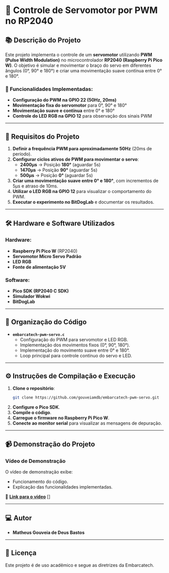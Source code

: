# 🚀 Controle de Servomotor por PWM no RP2040

## 📚 Descrição do Projeto
Este projeto implementa o controle de um **servomotor** utilizando **PWM (Pulse Width Modulation)** no microcontrolador **RP2040 (Raspberry Pi Pico W)**. O objetivo é simular e movimentar o braço do servo em diferentes ângulos (0°, 90° e 180°) e criar uma movimentação suave contínua entre 0° e 180°.

### 🔧 Funcionalidades Implementadas:
- **Configuração do PWM na GPIO 22 (50Hz, 20ms)**
- **Movimentação fixa do servomotor** para 0°, 90° e 180°
- **Movimentação suave e contínua** entre 0° e 180°
- **Controle do LED RGB na GPIO 12** para observação dos sinais PWM

---

## 🎯 Requisitos do Projeto

1. **Definir a frequência PWM para aproximadamente 50Hz** (20ms de período).
2. **Configurar ciclos ativos de PWM para movimentar o servo**:
   - **2400µs** → Posição **180°** (aguardar 5s)
   - **1470µs** → Posição **90°** (aguardar 5s)
   - **500µs** → Posição **0°** (aguardar 5s)
3. **Criar uma movimentação suave entre 0° e 180°**, com incrementos de 5µs e atraso de 10ms.
4. **Utilizar o LED RGB na GPIO 12** para visualizar o comportamento do PWM.
5. **Executar o experimento no BitDogLab** e documentar os resultados.

---

## 🛠️ Hardware e Software Utilizados

### **Hardware:**
- **Raspberry Pi Pico W** (RP2040)
- **Servomotor Micro Servo Padrão**
- **LED RGB**
- **Fonte de alimentação 5V**

### **Software:**
- **Pico SDK (RP2040 C SDK)**
- **Simulador Wokwi**
- **BitDogLab**

---

## 📂 Organização do Código

- **`embarcatech-pwm-servo.c`**
  - Configuração do PWM para servomotor e LED RGB.
  - Implementação dos movimentos fixos (0°, 90°, 180°).
  - Implementação do movimento suave entre 0° e 180°.
  - Loop principal para controle contínuo do servo e LED.

---

## ⚙️ Instruções de Compilação e Execução

1. **Clone o repositório**:
   ```sh
   git clone https://github.com/gouveiamdb/embarcatech-pwm-servo.git
   ```
2. **Configure o Pico SDK**.
3. **Compile o código**.
4. **Carregue o firmware no Raspberry Pi Pico W**.
5. **Conecte ao monitor serial** para visualizar as mensagens de depuração.

---

## 📹 Demonstração do Projeto

### Vídeo de Demonstração
O vídeo de demonstração exibe:
- Funcionamento do código.
- Explicação das funcionalidades implementadas.

📌 **[Link para o vídeo](https://drive.google.com/file/d/1HE52dFNtYhwgroXTrPvK50rI78rzq9hW/view?usp=drive_link)** []

---

## 💻 Autor
- **Matheus Gouveia de Deus Bastos**

---

## 📜 Licença
Este projeto é de uso acadêmico e segue as diretrizes da Embarcatech.

